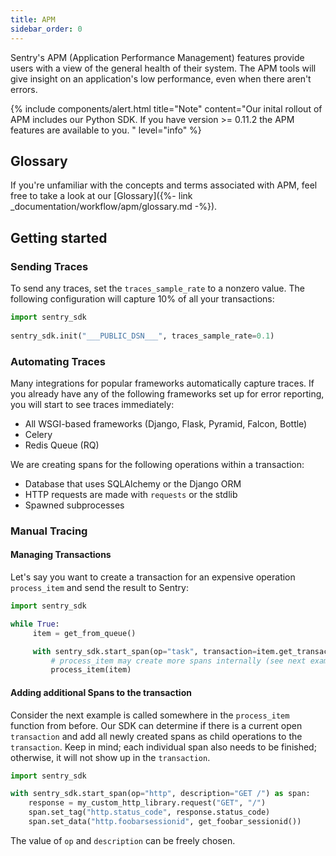 ```yaml
---
title: APM
sidebar_order: 0
---
```


Sentry's APM (Application Performance Management) features provide users with a view of the general health of their system. The APM tools will give insight on an application's low performance, even when there aren't errors.

{% include components/alert.html
title="Note"
content="Our inital rollout of APM includes our Python SDK. If you have version >= 0.11.2 the APM features are available to you. "
level="info"
%}

## Glossary
If you're unfamiliar with the concepts and terms associated with APM, feel free to take a look at our [Glossary]({%- link _documentation/workflow/apm/glossary.md -%}). 

## Getting started

### Sending Traces
To send any traces, set the `traces_sample_rate`
to a nonzero value. The following configuration will capture 10% of
all your transactions:

```python
import sentry_sdk
    
sentry_sdk.init("___PUBLIC_DSN___", traces_sample_rate=0.1)
```

### Automating Traces
Many integrations for popular frameworks automatically capture traces. If you already have any of the following frameworks set up for error reporting, you will start to see traces immediately:

- All WSGI-based frameworks (Django, Flask, Pyramid, Falcon, Bottle)
- Celery
- Redis Queue (RQ)

We are creating spans for the following operations within a transaction:

- Database that uses SQLAlchemy or the Django ORM
- HTTP requests are made with `requests` or the stdlib
- Spawned subprocesses

### Manual Tracing

#### Managing Transactions

Let's say you want to create a transaction for an expensive operation `process_item` and 
send the result to Sentry:

```python
import sentry_sdk

while True:
     item = get_from_queue()

     with sentry_sdk.start_span(op="task", transaction=item.get_transaction()):
         # process_item may create more spans internally (see next examples)
         process_item(item)
```

#### Adding additional Spans to the transaction

Consider the next example is called somewhere in the `process_item` function from before. Our SDK can determine if there is a current open `transaction` and add all newly created spans as child operations to the `transaction`. Keep in mind; each individual span also needs to be finished; otherwise, it will not show up in the `transaction`.

```python
import sentry_sdk

with sentry_sdk.start_span(op="http", description="GET /") as span:
    response = my_custom_http_library.request("GET", "/")
    span.set_tag("http.status_code", response.status_code)
    span.set_data("http.foobarsessionid", get_foobar_sessionid())
```

The value of `op` and `description` can be freely chosen.
